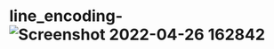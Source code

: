 # line_encoding-![Screenshot 2022-04-26 162842](https://user-images.githubusercontent.com/80557073/165285707-04702f5e-bbf2-426d-9ec2-996ba68bf002.jpg)
